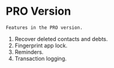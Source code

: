 # PRO Version

`Features in the PRO version.`

1. Recover deleted contacts and debts.
2. Fingerprint app lock.
3. Reminders.
4. Transaction logging.
